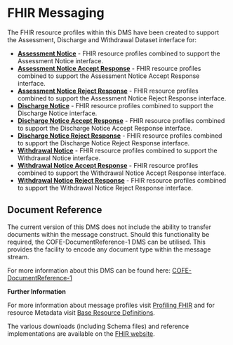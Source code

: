 # FHIR Messaging #

The FHIR resource profiles within this DMS have been created to support the Assessment, Discharge and Withdrawal Dataset interface for:

 - **[Assessment Notice]** - FHIR resource profiles combined to support the Assessment Notice interface.
 - **[Assessment Notice Accept Response]** - FHIR resource profiles combined to support the Assessment Notice Accept Response interface.
 - **[Assessment Notice Reject Response]** - FHIR resource profiles combined to support the Assessment Notice Reject Response interface.
 - **[Discharge Notice]** - FHIR resource profiles combined to support the Discharge Notice interface.
 - **[Discharge Notice Accept Response]** - FHIR resource profiles combined to support the Discharge Notice Accept Response interface.
 - **[Discharge Notice Reject Response]** - FHIR resource profiles combined to support the Discharge Notice Reject Response interface.
 - **[Withdrawal Notice]** - FHIR resource profiles combined to support the Withdrawal Notice interface.
 - **[Withdrawal Notice Accept Response]** - FHIR resource profiles combined to support the Withdrawal Notice Accept Response interface.
 - **[Withdrawal Notice Reject Response]** - FHIR resource profiles combined to support the Withdrawal Notice Reject Response interface.

## Document Reference ##

The current version of this DMS does not include the ability to transfer documents within the message construct. Should this functionality be required, the COFE-DocumentReference-1 DMS can be utilised. This provides the facility to encode any document type within the message stream.

For more information about this DMS can be found here: [COFE-DocumentReference-1](https://nhsconnect.github.io/NHS-FHIR-CDA-DOCREF/Generated/Chapter.1.About/index.html)

**Further Information**

For more information about message profiles visit [Profiling FHIR] and for resource Metadata visit [Base Resource Definitions].

The various downloads (including Schema files) and reference implementations are available on the [FHIR website]. 


[background]: background.html
[Assessment Notice]: ../Profile.ADW-AssessmentNotice/Profile.ADW-AssessmentNotice.html
[Assessment Notice Accept Response]: ../Profile.ADW-AssessmentNoticeAcceptResponse/Profile.ADW-AssessmentNoticeAcceptResponse.html
[Assessment Notice Reject Response]: ../Profile.ADW-AssessmentNoticeRejectResponse/Profile.ADW-AssessmentNoticeRejectResponse.html

[Discharge Notice]: ../Profile.ADW-DischargeNotice/Profile.ADW-DischargeNotice.html
[Discharge Notice Accept Response]: ../Profile.ADW-DischargeNoticeAcceptResponse/Profile.ADW-DischargeNoticeAcceptResponse.html
[Discharge Notice Reject Response]: ../Profile.ADW-DischargeNoticeRejectResponse/Profile.ADW-DischargeNoticeRejectResponse.html

[Withdrawal Notice]: ../Profile.ADW-WithdrawalNotice/Profile.ADW-WithdrawalNotice.html
[Withdrawal Notice Accept Response]: ../Profile.ADW-WithdrawalNoticeAcceptResponse/Profile.ADW-WithdrawalNoticeAcceptResponse.html
[Withdrawal Notice Reject Response]: ../Profile.ADW-WithdrawalNoticeRejectResponse/Profile.ADW-WithdrawalNoticeRejectResponse.html

[ADW-AssessmentNotice-Message-Header-1]: ../Profile.ADW-AssessmentNotice/adw-assessment-notice-message-header-1.html




[Profiling FHIR]: http://hl7.org/fhir/profiling.html
[FHIR website]: http://hl7.org/fhir/index.html
[Base Resource Definitions]: http://hl7.org/fhir/resource.html

